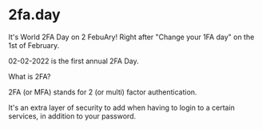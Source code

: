 # 2fa.day
It's World 2FA Day on 2 FebuAry!
Right after "Change your 1FA day" on the 1st of February.

02-02-2022 is the first annual 2FA Day.

What is 2FA?

2FA (or MFA) stands for 2 (or multi) factor authentication.

It's an extra layer of security to add when having to login to a certain services, in addition to your password.
